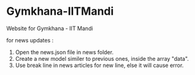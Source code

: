 # Gymkhana-IITMandi
Website for Gymkhana - IIT Mandi

for news updates :
  1. Open the news.json file in news folder.
  2. Create a new model similer to previous ones, inside the array "data".
  3. Use break line in news articles for new line, else it will cause error. 
